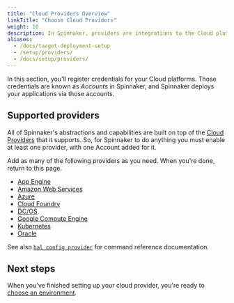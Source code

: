 ```yaml
---
title: "Cloud Providers Overview"
linkTitle: "Choose Cloud Providers"
weight: 10
description: In Spinnaker, providers are integrations to the Cloud platforms you deploy your applications to.
aliases:
  - /docs/target-deployment-setup
  - /setup/providers/
  - /docs/setup/providers/
---
```


In this section, you'll register credentials for your Cloud platforms. Those
credentials are known as *Accounts* in Spinnaker, and Spinnaker deploys your
applications via those accounts.

## Supported providers

All of Spinnaker's abstractions and capabilities are built on top of the [Cloud
Providers](/concepts/providers/) that it supports. So, for Spinnaker to do
anything you must enable at least one provider, with one Account added for it.

Add as many of the following providers as you need. When you're done, return to this page.

* [App Engine](/docs/setup/install/providers/appengine/)
* [Amazon Web Services](/docs/setup/install/providers/aws/)
* [Azure](/docs/setup/install/providers/azure/)
* [Cloud Foundry](/docs/setup/install/providers/cf/)
* [DC/OS](/docs/setup/install/providers/dcos/)
* [Google Compute Engine](/docs/setup/install/providers/gce/)
* [Kubernetes](/docs/setup/install/providers/kubernetes-v2/)
* [Oracle](/docs/setup/install/providers/oracle/)

See also [`hal config provider`](/reference/halyard/commands/#hal-config-provider)
for command reference documentation.

## Next steps

When you've finished setting up your cloud provider, you're ready to
[choose an environment](/docs/setup/install/environment/).